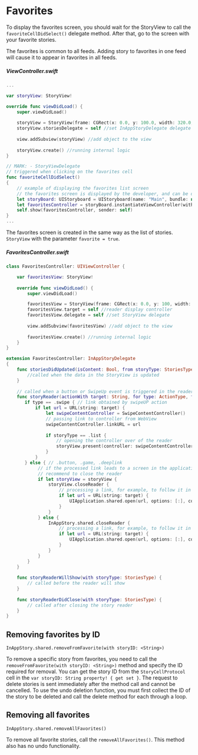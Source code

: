 # Favorites

To display the favorites screen, you should wait for the StoryView to call the `favoriteCellDidSelect()` delegate method. After that, go to the screen with your favorite stories.

The favorites is common to all feeds. Adding story to favorites in one feed will cause it to appear in favorites in all feeds.

##### ViewController.swift
```swift
...

var storyView: StoryView!

override func viewDidLoad() {
    super.viewDidLoad()
        
    storyView = StoryView(frame: CGRect(x: 0.0, y: 100.0, width: 320.0, height: 160.0)) //initialize StoryView
    storyView.storiesDelegate = self //set InAppStoryDelegate delegate
    
    view.addSubview(storyView) //add object to the view
    
    storyView.create() //running internal logic
}

// MARK: - StoryViewDelegate
// triggered when clicking on the favorites cell
func favoriteCellDidSelect()
{
    // example of displaying the favorites list screen
    // the favorites screen is displayed by the developer, and can be displayed in any way
    let storyBoard: UIStoryboard = UIStoryboard(name: "Main", bundle: nil)
    let favoritesController = storyBoard.instantiateViewController(withIdentifier: "FavoritesController")
    self.show(favoritesController, sender: self)
}
...
```

The favorites screen is created in the same way as the list of stories. `StoryView` with the parameter `favorite = true`.

##### FavoritesController.swift

```swift
class FavoritesController: UIViewController {

    var favoritesView: StoryView!
    
    override func viewDidLoad() {
        super.viewDidLoad()

        favoritesView = StoryView(frame: CGRect(x: 0.0, y: 100, width: 320, height: 160.0), favorite: true) //initialize StoryView
        favoritesView.target = self //reader display controller
        favoritesView.delegate = self //set StoryView delegate
        
        view.addSubview(favoritesView) //add object to the view
                
        favoritesView.create() //running internal logic
    }
}

extension FavoritesController: InAppStoryDelegate
{
    func storiesDidUpdated(isContent: Bool, from storyType: StoriesType) {
        //called when the data in the StoryView is updated
    }
    
    // called when a button or SwipeUp event is triggered in the reader
    func storyReader(actionWith target: String, for type: ActionType, from storyType: StoriesType) {
       if type == .swipe { // link obtained by swipeUP action
           if let url = URL(string: target) {
               let swipeContentController = SwipeContentController()
               // passing link to controller from WebView
               swipeContentController.linkURL = url
               
               if storyType == .list {
	               // opening the controller over of the reader
	               storyView.present(controller: swipeContentController)
               }
           }
       } else { // .button, .game, .deeplink
            // if the processed link leads to a screen in the application, 
            // recommend to close the reader
            if let storyView = storyView {
	            storyView.closeReader {
	                // processing a link, for example, to follow it in safari
	                if let url = URL(string: target) {
	                    UIApplication.shared.open(url, options: [:], completionHandler: nil)
	                }
	            }
            } else {
                InAppStory.shared.closeReader {
                    // processing a link, for example, to follow it in safari
	                if let url = URL(string: target) {
	                    UIApplication.shared.open(url, options: [:], completionHandler: nil)
	                }
                }
            }
        }
    }
    
    func storyReaderWillShow(with storyType: StoriesType) {
        // called before the reader will show
    }
    
    func storyReaderDidClose(with storyType: StoriesType) {
        // called after closing the story reader
    }
}
``` 

## Removing favorites by ID

`InAppStory.shared.removeFromFavorite(with storyID: <String>)`  


To remove a specific story from favorites, you need to call the `removeFromFavorite(with storyID: <String>)` method and specify the ID required for removal. You can get the story ID from the `StoryCellProtocol` cell in the `var storyID: String property! { get set }`. The request to delete stories is sent immediately after the method call and cannot be cancelled. To use the undo deletion function, you must first collect the ID of the story to be deleted and call the delete method for each through a loop.

## Removing all favorites
`InAppStory.shared.removeAllFavorites()`

To remove all favorite stories, call the `removeAllFavorites()`. This method also has no undo functionality.
